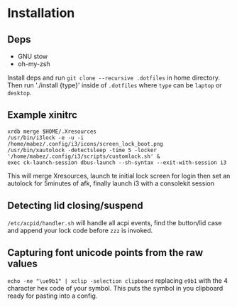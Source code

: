 # Installation

## Deps
 - GNU stow
 - oh-my-zsh

Install deps and run `git clone --recursive .dotfiles` in home directory. Then run './install {type}' inside of `.dotfiles` where `type` can be `laptop` or `desktop`.

## Example xinitrc

```
xrdb merge $HOME/.Xresources   
/usr/bin/i3lock -e -u -i /home/mabez/.config/i3/icons/screen_lock_boot.png
/usr/bin/xautolock -detectsleep -time 5 -locker '/home/mabez/.config/i3/scripts/customlock.sh' &
exec ck-launch-session dbus-launch --sh-syntax --exit-with-session i3
```

This will merge Xresources, launch te initial lock screen for login
then set an autolock for 5minutes of afk, finally launch i3 with a consolekit session

## Detecting lid closing/suspend

`/etc/acpid/handler.sh` will handle all acpi events, find the button/lid case and append your lock code before `zzz` is invoked.

## Capturing font unicode points from the raw values

`echo -ne "\ue9b1" | xclip -selection clipboard` replacing `e9b1` with the 4 character hex code of your symbol. This puts the symbol in you clipboard ready for pasting into a config.

